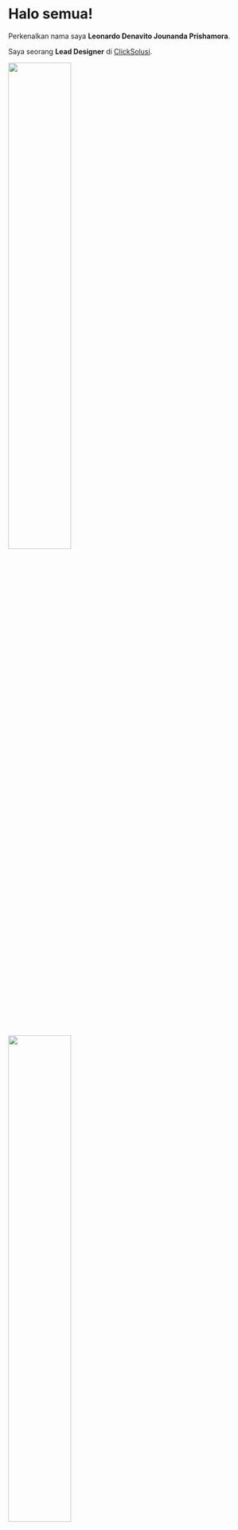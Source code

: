 # Halo semua! 

Perkenalkan nama saya **Leonardo Denavito Jounanda Prishamora**.

Saya seorang **Lead Designer** di [ClickSolusi](https://clicksolusi.web.id/).

<p align="left">
<a href="https://github.com/SoLiDinity">
  <img width="50%" src="https://github-readme-stats-eight-theta.vercel.app/api?username=SoLiDinity&show_icons=true&theme=algolia&include_all_commits=true&count_private=true"/>
  <img width="50%" src="https://github-readme-stats-eight-theta.vercel.app/api/top-langs/?username=SoLiDinity&layout=compact&langs_count=8&theme=algolia"/>
</a>
</p>

